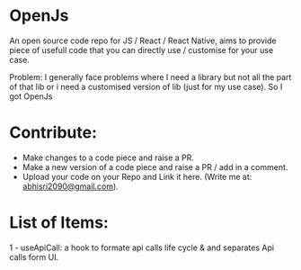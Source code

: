 # OpenJs
An open source code repo for JS / React / React Native, aims to provide piece of usefull code that you can directly use / customise for your use case.

Problem: I generally face problems where I need a library but not all the part of that lib or i need a customised version of lib (just for my use case). So I got OpenJs

# Contribute:
- Make changes to a code piece and raise a PR.
- Make a new version of a code piece and raise a PR / add in a comment.
- Upload your code on your Repo and Link it here. (Write me at: abhisri2090@gmail.com).

# List of Items:
1 - useApiCall: a hook to formate api calls life cycle &  and separates Api calls form UI.
